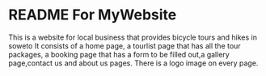 # README For MyWebsite
This is a website for local business that provides bicycle tours and hikes in soweto
It consists of a home page, a tourlist page that has all the tour packages, a booking page that has a form to be filled out,a gallery page,contact us and about us pages.
There is a logo image on every page. 

